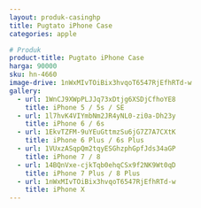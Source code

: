 ```yaml
---
layout: produk-casinghp
title: Pugtato iPhone Case
categories: apple

# Produk
product-title: Pugtato iPhone Case
harga: 90000
sku: hn-4660
image-drive: 1nWxMIvTOiBix3hvqoT6547RjEfhRTd-w
gallery:
  - url: 1WnCJ9XWpPLJJq73xDtjg6XSDjCfhoYE8
    title: iPhone 5 / 5s / SE
  - url: 1l7hvK4VIYmbNm2JR4yNL0-zi0a-Dh23y
    title: iPhone 6 / 6s
  - url: 1EkvTZFM-9uYEuGttmzSu6jG7Z7A7CXtK
    title: iPhone 6 Plus / 6s Plus
  - url: 1VUxzASqpQm2tqyESGhzphGpfJds34aGP
    title: iPhone 7 / 8
  - url: 14BQnVxe-cjkTqb0ehqCSx9f2NK9Wt0qD
    title: iPhone 7 Plus / 8 Plus
  - url: 1nWxMIvTOiBix3hvqoT6547RjEfhRTd-w
    title: iPhone X
---
```

